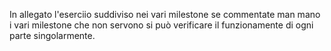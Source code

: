 In allegato l'eserciio suddiviso nei vari milestone se commentate man mano i vari milestone che non servono si può verificare il funzionamente di ogni parte singolarmente.